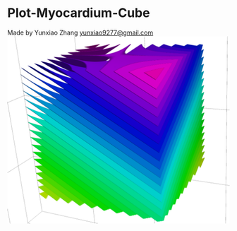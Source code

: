 # Plot-Myocardium-Cube
Made by Yunxiao Zhang
yunxiao9277@gmail.com
![alt text](https://github.com/Kinsmo/Plot-Myocardium-Cube/blob/main/fig.png?raw=true)
